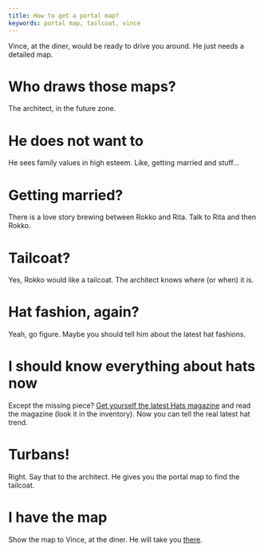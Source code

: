 ```yaml
---
title: How to get a portal map?
keywords: portal map, tailcoat, vince
---
```


Vince, at the diner, would be ready to drive you around. He just needs a detailed map.

# Who draws those maps?
The architect, in the future zone.

# He does not want to
He sees family values in high esteem. Like, getting married and stuff...

# Getting married?
There is a love story brewing between Rokko and Rita. Talk to Rita and then Rokko.

# Tailcoat?
Yes, Rokko would like a tailcoat. The architect knows where (or when) it is.

# Hat fashion, again?
Yeah, go figure. Maybe you should tell him about the latest hat fashions.

# I should know everything about hats now
Except the missing piece? [Get yourself the latest Hats magazine](115-hats-magazine.md) and read the magazine (look it in the inventory). Now you can tell the real latest hat trend.

# Turbans!
Right. Say that to the architect. He gives you the portal map to find the tailcoat.

# I have the map
Show the map to Vince, at the diner. He will take you [there](200-back-there/index.md).
